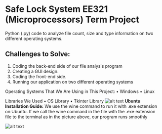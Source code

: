 
# Safe Lock System EE321 (Microprocessors) Term Project

Python (.py) code to analyze file count, size and type
information on two different operating systems.

## Challenges to Solve:
 1. Coding the back-end side of our file analysis program
 2. Creating a GUI design.
 3. Coding the front-end side.
 4. Running our application on two different operating systems

Operating Systems That We Are Using in This Project: • Windows 
• Linux

Libraries We Used
• OS Library 
• Tkinter Library
![alt text](https://www.linkpicture.com/q/circuit.png)
**Ubuntu Installation Guide:**
We use the wine command to run it with .exe extension on Ubuntu. If we call the wine command in the file with the .exe extension file to the terminal as in the picture above, our program runs smoothly


![alt text](https://www.linkpicture.com/q/state_diagram.png)
